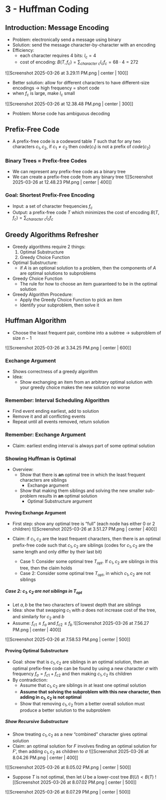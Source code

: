 # 3 - Huffman Coding

## Introduction: Message Encoding
- Problem: electronically send a message using binary
- Solution: send the message character-by-character with an encoding
- Efficiency:
	- each character requires 4 bits: $l_c = 4$
	- cost of encoding: $B(T, {f_c}) = \sum_{character \ c} l_cf_c = 68 \cdot 4 = 272$

![[Screenshot 2025-03-26 at 3.29.11 PM.png | center | 100]]

- Better solution: allow for different characters to have different-size encodings → high frequency = short code
- when $f_c$ is large, make $l_c$ small

![[Screenshot 2025-03-26 at 12.38.48 PM.png | center | 300]]

- Problem: Morse code has ambiguous decoding

## Prefix-Free Code
- A prefix-free code is a codeword table $T$ such that for any two characters $c_1,c_2$, if $c_1 \neq c_2$ then $code(c_1)$ is not a prefix of $code(c_2)$

### Binary Trees = Prefix-free Codes
- We can represent any prefix-free code as a binary tree
- We can create a prefix-free code from any binary tree
![[Screenshot 2025-03-26 at 12.48.23 PM.png | center | 400]]

### Goal: Shortest Prefix-Free Encoding
- Input: a set of character frequencies $f_c$
- Output: a prefix-free code $T$ which minimizes the cost of encoding $B(T, {f_c}) = \sum_{character \ c} l_cf_c$

## Greedy Algorithms Refresher
- Greedy algorithms require 2 things:
	1. Optimal Substructure
	2. Greedy Choice Function
- Optimal Substructure:
	- if $A$ is an optional solution to a problem, then the components of $A$ are optimal solutions to subproblems
- Greedy Choice Function
	- The rule for how to choose an item guaranteed to be in the optimal solution
- Greedy Algorithm Procedure:
	- Apply the Greedy Choice Function to pick an item
	- Identify your subproblem, then solve it

## Huffman Algorithm
- Choose the least frequent pair, combine into a subtree → subproblem of size $n - 1$

![[Screenshot 2025-03-26 at 3.34.25 PM.png | center | 600]]

### Exchange Argument
- Shows correctness of a greedy algorithm
- Idea:
	- Show exchanging an item from an arbitrary optimal solution with your greedy choice makes the new solution no worse

### Remember: Interval Scheduling Algorithm
- Find event ending earliest, add to solution
- Remove it and all conflicting events
- Repeat until all events removed, return solution

### Remember: Exchange Argument
- Claim: earliest ending interval is always part of some optimal solution

### Showing Huffman is Optimal
- Overview:
	- Show that there is **an** optimal tree in which the least frequent characters are siblings
		- Exchange argument
	- Show that making them siblings and solving the new smaller sub-problem results in **an** optimal solution
		- Optimal Substructure argument

#### Proving Exchange Argument
- First step: show any optimal tree is “full” (each node has either 0 or 2 children)
![[Screenshot 2025-03-26 at 3.51.27 PM.png | center | 400]]

- Claim: if $c_1,c_2$ are the least frequent characters, then there is an optimal prefix-free code such that $c_1,c_2$ are siblings (codes for $c_1,c_2$ are the same length and only differ by their last bit)
	- Case 1: Consider some optimal tree $T_{opt}$. If $c_1, c_2$ are siblings in this tree, then the claim holds
	- Case 2: Consider some optimal tree $T_{opt}$, in which $c_1, c_2$ are not siblings

##### Case 2: $c_1,c_2$ are not siblings in $T_{opt}$
- Let $a,b$ be the two characters of lowest depth that are siblings
- Idea: show that swapping $c_1$ with $a$ does not increase cost of the tree, and similarly for $c_2$ and $b$
- Assume: $f_{c1} ≤ f_a$ and $f_{c2} ≤ f_b$
![[Screenshot 2025-03-26 at 7.56.27 PM.png | center | 400]]

![[Screenshot 2025-03-26 at 7.58.53 PM.png | center | 500]]

#### Proving Optimal Substructure
- Goal: show that is $c_1, c_2$ are siblings in an optimal solution, then an optimal prefix-free code can be found by using a new character $\sigma$ with frequency $f_\sigma = f_{c1}+f_{c2}$ and then making $c_1, c_2$ its children
- By contradiction:
	- Assume that $c_1, c_2$ are siblings in at least one optimal solution
	- **Assume that solving the subproblem with this new character, then adding in $c_1, c_2$ is not optimal**
	- Show that removing $c_1, c_2$ from a better overall solution must produce a better solution to the subproblem
    
##### Show Recursive Substructure
- Show treating $c_1, c_2$ as a new “combined” character gives optimal solution
- Claim: an optimal solution for $F$ involves finding an optimal solution for $F’$, then adding $c_1,c_2$ as children to $\sigma$
![[Screenshot 2025-03-26 at 8.04.26 PM.png | center | 400]]

![[Screenshot 2025-03-26 at 8.05.02 PM.png | center | 500]]

- Suppose $T$ is not optimal, then let $U$ be a lower-cost tree $B(U) < B(T)$
![[Screenshot 2025-03-26 at 8.07.02 PM.png | center | 500]]

![[Screenshot 2025-03-26 at 8.07.29 PM.png | center | 500]]
